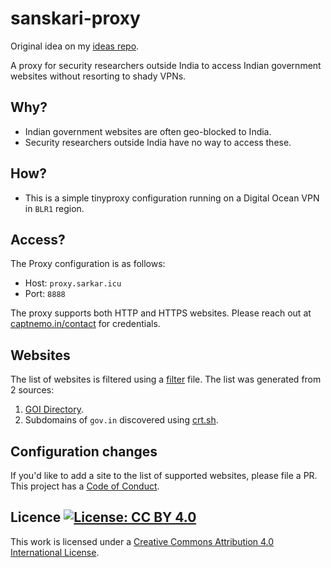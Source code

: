 # sanskari-proxy

Original idea on my [ideas repo](https://github.com/captn3m0/ideas#-sanskari-proxy).

A proxy for security researchers outside India to access Indian government websites without resorting to shady VPNs.

## Why?

- Indian government websites are often geo-blocked to India.
- Security researchers outside India have no way to access these.

## How?

- This is a simple tinyproxy configuration running on a Digital Ocean VPN in `BLR1` region.

## Access?

The Proxy configuration is as follows:

- Host: `proxy.sarkar.icu`
- Port: `8888`

The proxy supports both HTTP and HTTPS websites. Please reach out at [captnemo.in/contact](https://captnemo.in/contact) for credentials.

## Websites

The list of websites is filtered using a [filter](filter) file. The list was generated from 2 sources:

1. [GOI Directory](http://goidirectory.nic.in/).
2. Subdomains of `gov.in` discovered using [crt.sh](https://crt.sh).

## Configuration changes

If you'd like to add a site to the list of supported websites, please file a PR. This project has a [Code of Conduct](CODE_OF_CONDUCT.md).

## Licence [![License: CC BY 4.0](https://img.shields.io/badge/License-CC%20BY%204.0-lightgrey.svg)](http://creativecommons.org/licenses/by/4.0/)

This work is licensed under a [Creative Commons Attribution 4.0 International License](https://creativecommons.org/licenses/by/4.0/).
